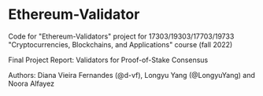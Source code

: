 # Ethereum-Validator

Code for "Ethereum-Validators" project for 17303/19303/17703/19733 "Cryptocurrencies, Blockchains, and Applications" course (fall 2022)

Final Project Report: Validators for Proof-of-Stake Consensus

Authors: Diana Vieira Fernandes (@d-vf), Longyu Yang (@LongyuYang) and Noora Alfayez




